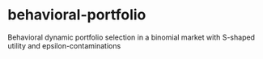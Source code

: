 # behavioral-portfolio
Behavioral dynamic portfolio selection in a binomial market with S-shaped utility and epsilon-contaminations

